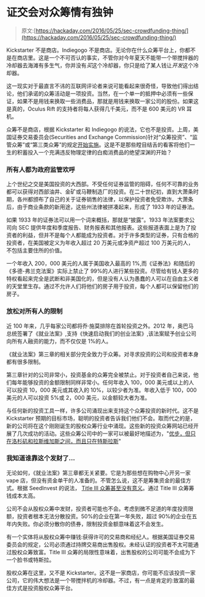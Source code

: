 # 证交会对众筹情有独钟

> 原文:[https://hackaday.com/2016/05/25/sec-crowdfunding-thing/](https://hackaday.com/2016/05/25/sec-crowdfunding-thing/)

Kickstarter 不是商店。Indiegogo 不是商店。无论你在什么众筹平台上，你都不是在商店里。这是一个不可否认的事实，不管你对今年夏天不能带一个带搅拌器的冷却器去海滩有多生气，你并没有*买*这个冷却器，你只是给了某人钱让*开发*这个冷却器。

这一现实对于最直言不讳的互联网评论者来说可能看起来很奇怪，导致他们得出结论，他们承诺的众筹活动是一项投资。当然，在一个单一的抵押中必须有一些保证，如果不是用钱来换取一些消费品，那就是用钱来换取一家公司的股份。如果这是真的，Oculus Rift 的支持者将每人获得几千美元，而不是 600 美元的 VR 耳机。

众筹不是商店，根据 Kickstarter 和 Indiegogo 的说法，它也不是投资。上周，美国证券交易委员会(Securities and Exchange Commission)针对“众筹投资”、“监管众筹”或“第三类众筹”的规定[开始实施](https://www.sec.gov/info/smallbus/secg/rccomplianceguide-051316.htm)。这是不是那些瞠目结舌的看客将他们一生的积蓄投入一个充满违反物理定律的白痴消费品的绝望深渊的开始？

### 所有人都为政府监管欢呼

上个世纪之交是美国投资的大西部。不受任何证券监管的阻碍，任何不可靠的业务都可以获得对西部油井、金矿或马鞭制造厂的投资。在二十世纪初，直到大萧条时期，各州都颁布了自己的关于证券销售的法律，以保护投资者免受欺诈。大萧条后，由于商业条款的新用途，这些州法律被拼凑起来，形成了 1933 年的证券法。

如果 1933 年的证券法可以用一个词来概括，那就是“披露”。1933 年法案要求公司向 SEC 提供年度和季度报告、财务报表和其他报表。这些报道表面上是为了投资者的利益，但并不是每个人都能成为投资者。对于许多类型的证券，只有合格的投资者，在美国被定义为年收入超过 20 万美元或净资产超过 100 万美元的人，不包括主要住所的价值。

一个年收入 200，000 美元的人属于美国收入最高的 1%,而《证券法》和随后的《多德-弗兰克法案》实际上禁止了 99%的人进行某些投资。尽管给有钱人更多的特权看起来完全是武断和非美国化的，但是没有人认为愚蠢的人可以在自由主义者的天堂里生存。通过不允许人们将他们的房子用于投资，每个人都可以保留他们的房子。

### 放松对所有人的限制

近 100 年来，几乎每家公司都将乔·施莫排除在首轮投资之外。2012 年，奥巴马总统签署了《就业法案》,支持《快速启动我们的创业法案》,该法案赋予创业公司向所有人融资的能力，而不仅仅是 1%的人。

《就业法案》第三章的相关部分完全致力于众筹。对寻求投资的公司和投资者本身都有很多限制。

第三章针对的公司非常小，投资基金的众筹完全被禁止。对于投资者自己来说，他们每年能够投资的金额限制同样非常小。任何年收入 100，000 美元或以上的人可以投资 10，000 美元或其收入的 10%，以较少者为准。年收入低于 100，000 美元的人可以投资 5%或 2，000 美元，以金额较大者为准。

与任何新的投资工具一样，许多公司涌现出来支持这个众筹投资的新时代。这不是 Kickstarter 预期的目标市场，聪明的投资者告诉我们他们不会。取而代之的是，新的公司将在这个刚刚诞生的股权众筹行业中涌现。这些新的投资众筹网站已经开展了几次成功的活动。这些众筹公司中的一家可以被最好地描述为，"[优步，但只在洛杉矶和拉斯维加斯之间，而且只在特斯拉斯](https://www.flashfunders.com/tesloop)"

### 我知道谁靠这个发财了…

无论如何，《就业法案》第三章都无关紧要。它是为那些想在购物中心开另一家 vape 店，但没有资金单干的人准备的。不管怎么说，这不是筹集资金的最佳方式。根据 SeedInvest 的说法， [Title III 众筹甚至没有意义](https://www.seedinvest.com/blog/jobs-act/crowdsourcing-title-iii-crowdfunding-cost-model)。通过 Title III 众筹筹钱成本太高。

公司不会从股权众筹中发财，投资者可能也不会。考虑到微不足道的年度投资限额，投资者根本无法分散投资。50%的企业在第一年失败，超过 90%的企业在五年内失败。你必须分散你的债券，限制投资金额意味着这不会发生。

有一个实体将从股权众筹中赚钱:获得许可的交易商和经纪人。根据美国证券交易委员会的规定，公司必须通过持牌交易商出售股权。未经认证的投资者不太可能通过股权众筹致富。Title III 众筹的局限性意味着，出售股权的公司可能不会成为下一个脸书或特斯拉。

股权众筹在这里，又不是 Kickstarter。这不是一家商店，你可能不应该投资一家公司，它的伟大想法是一个带搅拌机的冷却器。不过，有一点是肯定的:致富的最佳方式是投资股权众筹平台。